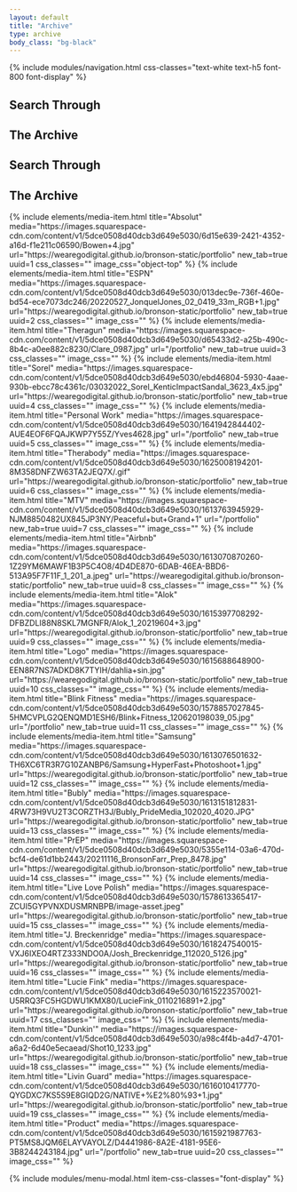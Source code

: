 ```yaml
---
layout: default
title: "Archive"
type: archive
body_class: "bg-black"
---
```

 
{% include modules/navigation.html css-classes="text-white text-h5 font-800 font-display" %}
<!-- Archive - Start -->
<section id="archive-container" class="section hero h-screen overflow-x-clip bg-black">
    <div id="archive-title" class="block title-element mix-blend-difference fixed top-1/2 left-1/2 transform -translate-y-1/2 -translate-x-1/2 w-full z-30" style="z-index: 25;">
        <h1 class="title text-white font-800 font-display text-h4 md:text-h2 text-center">
            Search Through
        </h1>
        <h1 class="title text-white font-800 font-display text-h2 md:text-mega text-center">
            The Archive
        </h1>
    </div>
    <div id="archive-title-overlay" class="block title-element title-overlay opacity-60 fixed top-1/2 left-1/2 transform -translate-y-1/2 -translate-x-1/2 w-full z-30" style="z-index: 26;">
        <h1 class="title text-white font-800 font-display text-h4 md:text-h2 text-center">
            Search Through
        </h1>
        <h1 class="title text-white font-800 font-display text-h2 md:text-mega text-center">
            The Archive
        </h1>
    </div>
    <div class="archive-items bg-black">
        <div class="holder bg-black">
            {% include elements/media-item.html 
                title="Absolut"
                media="https://images.squarespace-cdn.com/content/v1/5dce0508d40dcb3d649e5030/6d15e639-2421-4352-a16d-f1e211c06590/Bowen+4.jpg" 
                url="https://wearegodigital.github.io/bronson-static/portfolio"    
                new_tab=true
                uuid=1
                css_classes="" 
                image_css="object-top" 
            %}
            {% include elements/media-item.html 
                title="ESPN"
                media="https://images.squarespace-cdn.com/content/v1/5dce0508d40dcb3d649e5030/013dec9e-736f-460e-bd54-ece7073dc246/20220527_JonquelJones_02_0419_33m_RGB+1.jpg" 
                url="https://wearegodigital.github.io/bronson-static/portfolio"    
                new_tab=true
                uuid=2
                css_classes="" 
                image_css="" 
            %}
            {% include elements/media-item.html 
                title="Theragun"
                media="https://images.squarespace-cdn.com/content/v1/5dce0508d40dcb3d649e5030/d65433d2-a25b-490c-8b4c-a0ee882c8230/Clare_0987.jpg"    
                url="/portfolio"
                new_tab=true
                uuid=3
                css_classes="" 
                image_css="" 
            %}
            {% include elements/media-item.html 
                title="Sorel"
                media="https://images.squarespace-cdn.com/content/v1/5dce0508d40dcb3d649e5030/ebd46804-5930-4aae-930b-ebcc78c4361c/03032022_Sorel_KenticImpactSandal_3623_4x5.jpg" 
                url="https://wearegodigital.github.io/bronson-static/portfolio" 
                new_tab=true
                uuid=4
                css_classes="" 
                image_css="" 
            %}
            {% include elements/media-item.html 
                title="Personal Work"
                media="https://images.squarespace-cdn.com/content/v1/5dce0508d40dcb3d649e5030/1641942844402-AUE4EOF6FQAJKWP7Y55Z/Yves4628.jpg" 
                url="/portfolio" 
                new_tab=true
                uuid=5
                css_classes="" 
                image_css="" 
            %}
            {% include elements/media-item.html 
                title="Therabody"
                media="https://images.squarespace-cdn.com/content/v1/5dce0508d40dcb3d649e5030/1625008194201-8M358DNFZW63TA2JEQ7X/.gif" 
                url="https://wearegodigital.github.io/bronson-static/portfolio"      
                new_tab=true
                uuid=6
                css_classes="" 
                image_css="" 
            %}
            {% include elements/media-item.html 
                title="MTV"
                media="https://images.squarespace-cdn.com/content/v1/5dce0508d40dcb3d649e5030/1613763945929-NJM8850482UX845JP3NY/Peaceful+but+Grand+1" 
                url="/portfolio"
                new_tab=true
                uuid=7
                css_classes="" 
                image_css="" 
            %}
            {% include elements/media-item.html 
                title="Airbnb"
                media="https://images.squarespace-cdn.com/content/v1/5dce0508d40dcb3d649e5030/1613070870260-1Z29YM6MAWF1B3P5C4O8/4D4DE870-6DAB-46EA-BBD6-513A95F7F11F_1_201_a.jpeg" 
                url="https://wearegodigital.github.io/bronson-static/portfolio"     
                new_tab=true
                uuid=8
                css_classes="" 
                image_css="" 
            %}
            {% include elements/media-item.html 
                title="Alok"
                media="https://images.squarespace-cdn.com/content/v1/5dce0508d40dcb3d649e5030/1615397708292-DFBZDLI88N8SKL7MGNFR/Alok_1_20219604+3.jpg"   
                url="https://wearegodigital.github.io/bronson-static/portfolio"      
                new_tab=true
                uuid=9
                css_classes="" 
                image_css="" 
            %}
            {% include elements/media-item.html 
                title="Logo"
                media="https://images.squarespace-cdn.com/content/v1/5dce0508d40dcb3d649e5030/1615688648900-EEN8R7NS7ADKD8K7TYIH/dahlia+sin.jpg" 
                url="https://wearegodigital.github.io/bronson-static/portfolio"   
                new_tab=true
                uuid=10
                css_classes="" 
                image_css="" 
            %}
            {% include elements/media-item.html 
                title="Blink Fitness"
                media="https://images.squarespace-cdn.com/content/v1/5dce0508d40dcb3d649e5030/1578857027845-5HMCVPLG2QENQMD1ESH6/Blink+Fitness_120620198039_05.jpg" 
                url="/portfolio"
                new_tab=true
                uuid=11
                css_classes="" 
                image_css="" 
            %}
            {% include elements/media-item.html 
                title="Samsung"
                media="https://images.squarespace-cdn.com/content/v1/5dce0508d40dcb3d649e5030/1613076501632-TH6XC6TR3R7G10ZANBP6/Samsung+HyperFast+Photoshoot+1.jpg"    
                url="https://wearegodigital.github.io/bronson-static/portfolio"   
                new_tab=true
                uuid=12
                css_classes="" 
                image_css="" 
            %}
            {% include elements/media-item.html 
                title="Bubly"
                media="https://images.squarespace-cdn.com/content/v1/5dce0508d40dcb3d649e5030/1613151812831-4RW73H9VU2T3CORZTH3J/Bubly_PrideMedia_102020_4020.JPG" 
                url="https://wearegodigital.github.io/bronson-static/portfolio"    
                new_tab=true
                uuid=13
                css_classes="" 
                image_css="" 
            %}
            {% include elements/media-item.html 
                title="PrEP"
                media="https://images.squarespace-cdn.com/content/v1/5dce0508d40dcb3d649e5030/5355e114-03a6-470d-bcf4-de61d1bb2443/20211116_BronsonFarr_Prep_8478.jpg" 
                url="https://wearegodigital.github.io/bronson-static/portfolio"  
                new_tab=true
                uuid=14
                css_classes="" 
                image_css="" 
            %}
            {% include elements/media-item.html 
                title="Live Love Polish"
                media="https://images.squarespace-cdn.com/content/v1/5dce0508d40dcb3d649e5030/1578613365417-ZCUI5GYPVNXDUSMRNBPB/image-asset.jpeg"  
                url="https://wearegodigital.github.io/bronson-static/portfolio"     
                new_tab=true
                uuid=15
                css_classes="" 
                image_css="" 
            %}
            {% include elements/media-item.html 
                title="J. Breckenridge"
                media="https://images.squarespace-cdn.com/content/v1/5dce0508d40dcb3d649e5030/1618247540015-VXJ6IXEO4RTZ333NDO0A/Josh_Breckenridge_112020_5126.jpg" 
                url="https://wearegodigital.github.io/bronson-static/portfolio"       
                new_tab=true
                uuid=16
                css_classes="" 
                image_css="" 
            %}
            {% include elements/media-item.html 
                title="Lucie Fink"
                media="https://images.squarespace-cdn.com/content/v1/5dce0508d40dcb3d649e5030/1615223570021-U5RRQ3FC5HGDWU1KMX80/LucieFink_0110216891+2.jpg" 
                url="https://wearegodigital.github.io/bronson-static/portfolio"       
                new_tab=true
                uuid=17
                css_classes="" 
                image_css="" 
            %}
            {% include elements/media-item.html 
                title="Dunkin'"
                media="https://images.squarespace-cdn.com/content/v1/5dce0508d40dcb3d649e5030/a98c4f4b-a4d7-4701-a6a2-6d40e5ecaead/Shot10_1233.jpg"  
                url="https://wearegodigital.github.io/bronson-static/portfolio" 
                new_tab=true
                uuid=18
                css_classes="" 
                image_css="" 
            %}
            {% include elements/media-item.html 
                title="Livin Guard"
                media="https://images.squarespace-cdn.com/content/v1/5dce0508d40dcb3d649e5030/1616010417770-QYGDXC7KS5S9E8GIQD2G/NATIVE+%E2%80%93+1.jpg" 
                url="https://wearegodigital.github.io/bronson-static/portfolio"       
                new_tab=true
                uuid=19
                css_classes="" 
                image_css="" 
            %}
            {% include elements/media-item.html 
                title="Product"
                media="https://images.squarespace-cdn.com/content/v1/5dce0508d40dcb3d649e5030/1615921987763-PT5MS8JQM6ELAYVAYOLZ/D4441986-8A2E-4181-95E6-3B8244243184.jpg" 
                url="/portfolio"
                new_tab=true
                uuid=20
                css_classes="" 
                image_css="" 
            %}
        </div>
    </div>
</section>
<!-- Archive - End -->

{% include modules/menu-modal.html item-css-classes="font-display" %}